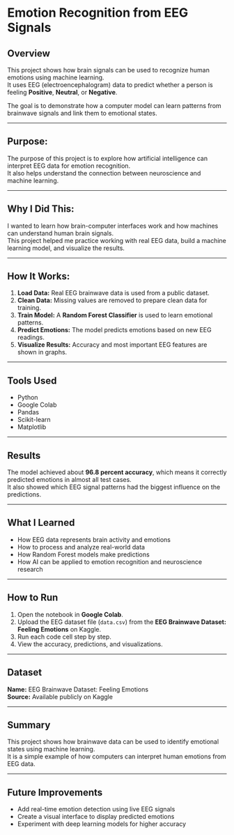 # **Emotion Recognition from EEG Signals**

## **Overview**
This project shows how brain signals can be used to recognize human emotions using machine learning.  
It uses EEG (electroencephalogram) data to predict whether a person is feeling **Positive**, **Neutral**, or **Negative**.  

The goal is to demonstrate how a computer model can learn patterns from brainwave signals and link them to emotional states.

---

## **Purpose:**
The purpose of this project is to explore how artificial intelligence can interpret EEG data for emotion recognition.  
It also helps understand the connection between neuroscience and machine learning.

---

## **Why I Did This:**
I wanted to learn how brain-computer interfaces work and how machines can understand human brain signals.  
This project helped me practice working with real EEG data, build a machine learning model, and visualize the results.

---

## **How It Works:**
1. **Load Data:** Real EEG brainwave data is used from a public dataset.  
2. **Clean Data:** Missing values are removed to prepare clean data for training.  
3. **Train Model:** A **Random Forest Classifier** is used to learn emotional patterns.  
4. **Predict Emotions:** The model predicts emotions based on new EEG readings.  
5. **Visualize Results:** Accuracy and most important EEG features are shown in graphs.

---

## **Tools Used**
- Python  
- Google Colab  
- Pandas  
- Scikit-learn  
- Matplotlib  

---

## **Results**
The model achieved about **96.8 percent accuracy**, which means it correctly predicted emotions in almost all test cases.  
It also showed which EEG signal patterns had the biggest influence on the predictions.

---

## **What I Learned**
- How EEG data represents brain activity and emotions  
- How to process and analyze real-world data  
- How Random Forest models make predictions  
- How AI can be applied to emotion recognition and neuroscience research  

---

## **How to Run**
1. Open the notebook in **Google Colab**.  
2. Upload the EEG dataset file (`data.csv`) from the **EEG Brainwave Dataset: Feeling Emotions** on Kaggle.  
3. Run each code cell step by step.  
4. View the accuracy, predictions, and visualizations.  

---

## **Dataset**
**Name:** EEG Brainwave Dataset: Feeling Emotions  
**Source:** Available publicly on Kaggle  

---

## **Summary**
This project shows how brainwave data can be used to identify emotional states using machine learning.  
It is a simple example of how computers can interpret human emotions from EEG data.

---

## **Future Improvements**
- Add real-time emotion detection using live EEG signals  
- Create a visual interface to display predicted emotions  
- Experiment with deep learning models for higher accuracy  
